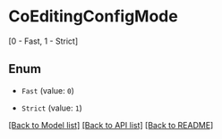 # CoEditingConfigMode

[0 - Fast, 1 - Strict]

## Enum

* `Fast` (value: `0`)

* `Strict` (value: `1`)

[[Back to Model list]](../README.md#documentation-for-models) [[Back to API list]](../README.md#documentation-for-api-endpoints) [[Back to README]](../README.md)
